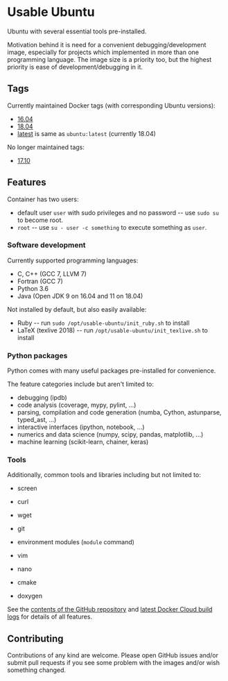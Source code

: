 # Usable Ubuntu

Ubuntu with several essential tools pre-installed.

Motivation behind it is need for a convenient debugging/development image,
especially for projects which implemented in more than one programming language.
The image size is a priority too, but the highest priority is ease of development/debugging in it.


## Tags

Currently maintained Docker tags (with corresponding Ubuntu versions):

* [16.04](https://github.com/mbdevpl/docker-usable-ubuntu/tree/16.04)
* [18.04](https://github.com/mbdevpl/docker-usable-ubuntu/tree/18.04)
* [latest](https://github.com/mbdevpl/docker-usable-ubuntu/tree/latest) is same as `ubuntu:latest` (currently 18.04)

No longer maintained tags:

* [17.10](https://github.com/mbdevpl/docker-usable-ubuntu/tree/17.10)


## Features

Container has two users:

* default user `user` with sudo privileges and no password -- use `sudo su` to become root.
* `root` -- use `su - user -c something` to execute something as `user`.


### Software development

Currently supported programming languages:

* C, C++ (GCC 7, LLVM 7)
* Fortran (GCC 7)
* Python 3.6
* Java (Open JDK 9 on 16.04 and 11 on 18.04)

Not installed by default, but also easily available:

* Ruby -- run `sudo /opt/usable-ubuntu/init_ruby.sh` to install
* LaTeX (texlive 2018) -- run `/opt/usable-ubuntu/init_texlive.sh` to install


### Python packages

Python comes with many useful packages pre-installed for convenience.

The feature categories include but aren't limited to:

* debugging (ipdb)
* code analysis (coverage, mypy, pylint, ...)
* parsing, compilation and code generation (numba, Cython, astunparse, typed_ast, ...)
* interactive interfaces (ipython, notebook, ...)
* numerics and data science (numpy, scipy, pandas, matplotlib, ...)
* machine learning (scikit-learn, chainer, keras)


### Tools

Additionally, common tools and libraries including but not limited to:

* screen
* curl
* wget
* git
* environment modules (`module` command)

* vim
* nano
* cmake
* doxygen

See the [contents of the GitHub repository](https://github.com/mbdevpl/docker-usable-ubuntu)
and [latest Docker Cloud build logs](https://cloud.docker.com/swarm/mbdevpl/repository/docker/mbdevpl/usable-ubuntu/builds)
for details of all features.


## Contributing

Contributions of any kind are welcome.
Please open GitHub issues and/or submit pull requests if you see some problem with the images
and/or wish something changed.
